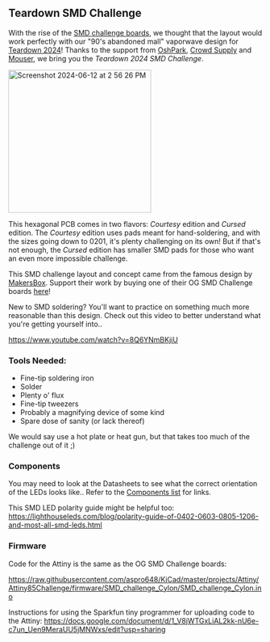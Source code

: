 ## Teardown SMD Challenge

With the rise of the [SMD challenge boards](https://hackaday.com/2019/11/18/a-newbie-takes-the-smd-challenge-at-supercon/), we thought that the layout would work perfectly with our "90's abandoned mall" vaporwave design for [Teardown 2024](https://www.crowdsupply.com/teardown/portland-2024)! Thanks to the support from [OshPark](https://oshpark.com/), [Crowd Supply](https://www.crowdsupply.com/) and [Mouser](https://www.mouser.com/), we bring you the *Teardown 2024 SMD Challenge*. 

<img width="283" alt="Screenshot 2024-06-12 at 2 56 26 PM" src="https://github.com/Drc3p0/TeardownSMD/assets/5934416/f1f2bea6-d3bd-458e-b79d-878ee8acabda">

This hexagonal PCB comes in two flavors: *Courtesy* edition and *Cursed* edition.  The *Courtesy* edition uses pads meant for hand-soldering, and with the sizes going down to 0201, it's plenty challenging on its own! 
But if that's not enough, the *Cursed* edition has smaller SMD pads for those who want an even more impossible challenge. 

This SMD challenge layout and concept came from the famous design by [MakersBox](https://www.tindie.com/stores/makersbox/).  Support their work by buying one of their OG SMD Challenge boards [here](https://www.tindie.com/products/MakersBox/smd-challenge/)!

New to SMD soldering?  You'll want to practice on something much more reasonable than this design. Check out this video to better understand what you're getting yourself into.. 

https://www.youtube.com/watch?v=8Q6YNmBKjiU

### Tools Needed:
- Fine-tip soldering iron
- Solder
- Plenty o' flux
- Fine-tip tweezers
- Probably a magnifying device of some kind
- Spare dose of sanity (or lack thereof)

We would say use a hot plate or heat gun, but that takes too much of the challenge out of it ;)

### Components

You may need to look at the Datasheets to see what the correct orientation of the LEDs looks like.. 
Refer to the [Components list](https://github.com/Drc3p0/TeardownSMD/blob/main/Components.md) for links. 

This SMD LED polarity guide might be helpful too: https://lighthouseleds.com/blog/polarity-guide-of-0402-0603-0805-1206-and-most-all-smd-leds.html 

### Firmware

Code for the Attiny is the same as the OG SMD Challenge boards: 

https://raw.githubusercontent.com/aspro648/KiCad/master/projects/Attiny/Attiny85Challenge/firmware/SMD_challenge_Cylon/SMD_challenge_Cylon.ino

Instructions for using the Sparkfun tiny programmer for uploading code to the Attiny: https://docs.google.com/document/d/1_V8jWTGxLiAL2kk-nU6e-c7un_Uen9MeraUU5jMNWxs/edit?usp=sharing 
